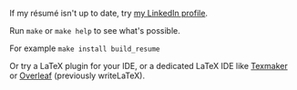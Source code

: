 If my résumé isn't up to date, try [my LinkedIn profile](http://www.linkedin.com/in/dennisideler).

Run `make` or `make help` to see what's possible.

For example `make install build_resume`

Or try a LaTeX plugin for your IDE, or a dedicated LaTeX IDE like [Texmaker] or [Overleaf] \(previously writeLaTeX).

[Texmaker]: http://www.xm1math.net/texmaker/
[Overleaf]: https://www.overleaf.com/
